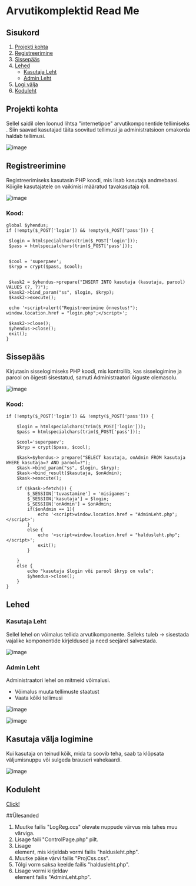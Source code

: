 # Arvutikomplektid Read Me
## Sisukord
1. [Projekti kohta](https://github.com/EdvardDatser/TheFinalProj/tree/main#projekti-kohta)
2. [Registreerimine](https://github.com/EdvardDatser/TheFinalProj/tree/main#registreerimine)
3. [Sissepääs](https://github.com/EdvardDatser/TheFinalProj/tree/main#logi-sisse)
4. [Lehed](https://github.com/EdvardDatser/TheFinalProj/tree/main#lehed)
     * [Kasutaja Leht](https://github.com/EdvardDatser/TheFinalProj/tree/main#kasutaja-leht)
     * [Admin Leht](https://github.com/EdvardDatser/TheFinalProj/tree/main#kasutaja-leht)
5. [Logi välja](https://github.com/EdvardDatser/TheFinalProj/tree/main#kasutaja-välja-logimine)
6. [Koduleht](https://edvarddatser22.thkit.ee/Php/TheFinalProj/ControllPage.php)

## Projekti kohta

Sellel saidil olen loonud lihtsa "internetipoe" arvutikomponentide tellimiseks . Siin saavad kasutajad täita soovitud tellimusi ja administratsioon omakorda haldab tellimusi.

![image](https://github.com/EdvardDatser/TheFinalProj/assets/120181268/7a26896b-9fb1-421e-9a2f-c5a9cdb89c5e)

## Registreerimine

Registreerimiseks kasutasin PHP koodi, mis lisab kasutaja andmebaasi. Kõigile kasutajatele on vaikimisi määratud tavakasutaja roll.

![image](https://github.com/EdvardDatser/TheFinalProj/assets/120181268/555288b9-9c32-4e1c-9779-cc371b799560)

### Kood:
```
global $yhendus;
if (!empty($_POST['login']) && !empty($_POST['pass'])) {

 $login = htmlspecialchars(trim($_POST['login']));
 $pass = htmlspecialchars(trim($_POST['pass']));


 $cool = 'superpaev';
 $kryp = crypt($pass, $cool);


 $kask2 = $yhendus->prepare("INSERT INTO kasutaja (kasutaja, parool) VALUES (?, ?)");
 $kask2->bind_param("ss", $login, $kryp);
 $kask2->execute();
     
 echo '<script>alert("Registreerimine õnnestus!"); window.location.href = "login.php";</script>';

 $kask2->close();
 $yhendus->close();
 exit();
}
```

## Sissepääs

Kirjutasin sisselogimiseks PHP koodi, mis kontrollib, kas sisselogimine ja parool on õigesti sisestatud, samuti Administraatori õiguste olemasolu.

![image](https://github.com/EdvardDatser/TheFinalProj/assets/120181268/1fbc8f79-5265-4585-9e94-1a24ce74ef4c)

### Kood:
```
if (!empty($_POST['login']) && !empty($_POST['pass'])) {

    $login = htmlspecialchars(trim($_POST['login']));
    $pass = htmlspecialchars(trim($_POST['pass']));

    $cool='superpaev';
    $kryp = crypt($pass, $cool);

    $kask=$yhendus-> prepare("SELECT kasutaja, onAdmin FROM kasutaja WHERE kasutaja=? AND parool=?");
    $kask->bind_param("ss", $login, $kryp);
    $kask->bind_result($kasutaja, $onAdmin);
    $kask->execute();

    if ($kask->fetch()) {
        $_SESSION['tuvastamine'] = 'misiganes';
        $_SESSION['kasutaja'] = $login;
        $_SESSION['onAdmin'] = $onAdmin;
        if($onAdmin == 1){
            echo '<script>window.location.href = "AdminLeht.php";</script>';
        }
        else {
            echo '<script>window.location.href = "haldusleht.php";</script>';
            exit();
        }

    }
    else {
        echo "kasutaja $login või parool $kryp on vale";
        $yhendus->close();
    }
}
```
## Lehed

### Kasutaja Leht

Sellel lehel on võimalus tellida arvutikomponente. Selleks tuleb -> sisestada vajalike komponentide kirjeldused ja need seejärel salvestada.

![image](https://github.com/EdvardDatser/TheFinalProj/assets/120181268/aee114ab-e5c5-4f96-a44a-39d8c32bb449)


### Admin Leht

Administraatori lehel on mitmeid võimalusi.

* Võimalus muuta tellimuste staatust
* Vaata kõiki tellimusi


![image](https://github.com/EdvardDatser/TheFinalProj/assets/120181268/1963c563-6a60-4721-9775-c2cad29ef032)

![image](https://github.com/EdvardDatser/TheFinalProj/assets/120181268/807305f0-f36c-4c7d-8593-3fe62fa35587)

## Kasutaja välja logimine
Kui kasutaja on teinud kõik, mida ta soovib teha, saab ta klõpsata väljumisnuppu või sulgeda brauseri vahekaardi.

![image](https://github.com/EdvardDatser/TheFinalProj/assets/120181268/c0959790-5dab-4adb-b6c5-2ba092fc7d99)

## Koduleht

[Click!](https://edvarddatser22.thkit.ee/Php/TheFinalProj/ControllPage.php)

##Ülesanded

1. Muutke failis "LogReg.ccs" olevate nuppude värvus mis tahes muu värviga.
2. Lisage faili "ControlPage.php" pilt.
3. Lisage <div> element, mis kirjeldab vormi failis "haldusleht.php".
4. Muutke päise värvi failis "ProjCss.css".
5. Tõlgi vorm saksa keelde failis "haldusleht.php".
6. Lisage vormi kirjeldav <div> element failis "AdminLeht.php".





